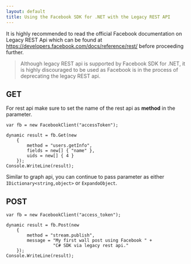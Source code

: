 ```yaml
---
layout: default
title: Using the Facebook SDK for .NET with the Legacy REST API
---
```


It is highly recommended to read the official Facebook documentation on Legacy REST Api which can be found at https://developers.facebook.com/docs/reference/rest/ before proceeding further. 

> Although legacy REST api is supported by Facebook SDK for .NET, it is highly discouraged to be used as Facebook is in the process of deprecating the legacy REST api.

## GET
For rest api make sure to set the name of the rest api as **method** in the parameter.

    var fb = new FacebookClient("accessToken");

    dynamic result = fb.Get(new
        {
            method = "users.getInfo",
            fields = new[] { "name" },
            uids = new[] { 4 }
        });
    Console.WriteLine(result);

Similar to graph api, you can continue to pass parameter as either ```IDictionary<string,object>``` or ```ExpandoObject```.

## POST

    var fb = new FacebookClient("access_token");

    dynamic result = fb.Post(new
        {
            method = "stream.publish",
            message = "My first wall post using Facebook " +
                      "C# SDK via legacy rest api."
        });
    Console.WriteLine(result);